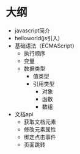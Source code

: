 # 大纲
- javascript简介
- helloworld(js引入)
- 基础语法（ECMAScript）
    - 执行顺序
    - 变量
    - 数据类型
        - 值类型
        - 引用类型
            - 对象
            - 函数
            - 数组
- 文档api
    - 获取文档元素
    - 修改元素属性
    - 绑定点击事件
    - 页面跳转